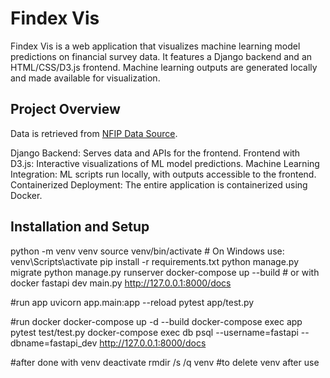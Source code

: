 # Findex Vis

Findex Vis is a web application that visualizes machine learning model predictions on financial survey data. It features a Django backend and an HTML/CSS/D3.js frontend. Machine learning outputs are generated locally and made available for visualization.

## Project Overview

Data is retrieved from [NFIP Data Source](https://www.fema.gov/openfema-data-page/fima-nfip-redacted-claims-v2).  

Django Backend: Serves data and APIs for the frontend.
Frontend with D3.js: Interactive visualizations of ML model predictions.
Machine Learning Integration: ML scripts run locally, with outputs accessible to the frontend.
Containerized Deployment: The entire application is containerized using Docker.


## Installation and Setup


python -m venv venv
source venv/bin/activate  # On Windows use: venv\Scripts\activate
pip install -r requirements.txt
python manage.py migrate
python manage.py runserver
docker-compose up --build # or with docker
fastapi dev main.py
http://127.0.0.1:8000/docs


#run app
uvicorn app.main:app --reload
pytest app/test.py

#run docker
docker-compose up -d --build
docker-compose exec app pytest test/test.py
docker-compose exec db psql --username=fastapi --dbname=fastapi_dev
http://127.0.0.1:8000/docs

#after done with venv
deactivate
rmdir /s /q venv #to delete venv after use
